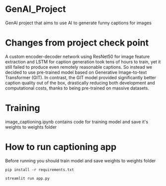 # GenAI_Project
GenAI project that aims to use AI to generate funny captions for images 


# Changes from project check point

A custom encoder-decoder network using ResNet50 for image feature extraction and LSTM for caption generation took tens of hours to train, yet it still failed to produce even remotely reasonable captions. So instead we decided to use pre-trained model based on Generative Image-to-text Transformer (GIT). In contrast, the GIT model provided significantly better caption quality out of the box, drastically reducing both development and computational costs, thanks to being pre-trained on massive datasets.

# Training

image_captioning.ipynb contains code for training model and save it's weights to weights folder

# How to run captioning app
Before running you should train model and save weights to weights folder
```
pip install -r requirements.txt

streamlit run app.py
```